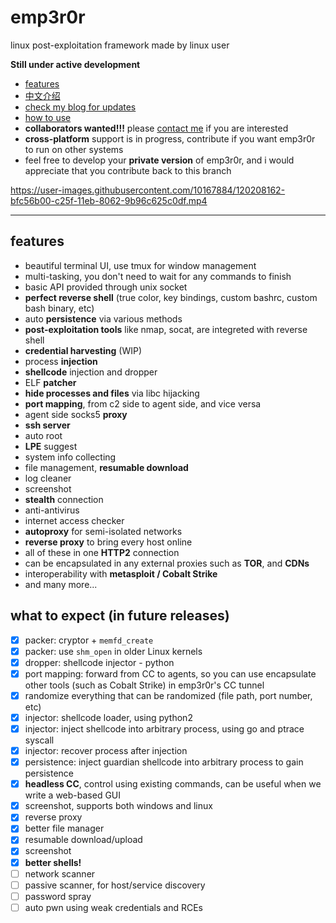 # emp3r0r
linux post-exploitation framework made by linux user

**Still under active development**

- [features](./FEATURES.md)
- [中文介绍](https://www.freebuf.com/sectool/259079.html)
- [check my blog for updates](https://jm33.me/emp3r0r-0x00.html)
- [how to use](https://github.com/jm33-m0/emp3r0r/wiki)
- **collaborators wanted!!!** please [contact me](https://jm33.me/pages/got-something-to-say.html) if you are interested
- **cross-platform** support is in progress, contribute if you want emp3r0r to run on other systems
- feel free to develop your **private version** of emp3r0r, and i would appreciate that you contribute back to this branch

https://user-images.githubusercontent.com/10167884/120208162-bfc56b00-c25f-11eb-8062-9b96c625c0df.mp4

----------

## features

* beautiful terminal UI, use tmux for window management
* multi-tasking, you don't need to wait for any commands to finish
* basic API provided through unix socket
* **perfect reverse shell** (true color, key bindings, custom bashrc, custom bash binary, etc)
* auto **persistence** via various methods
* **post-exploitation tools** like nmap, socat, are integreted with reverse shell
* **credential harvesting** (WIP)
* process **injection**
* **shellcode** injection and dropper
* ELF **patcher**
* **hide processes and files** via libc hijacking
* **port mapping**, from c2 side to agent side, and vice versa
* agent side socks5 **proxy**
* **ssh server**
* auto root
* **LPE** suggest
* system info collecting
* file management, **resumable download**
* log cleaner
* screenshot
* **stealth** connection
* anti-antivirus
* internet access checker
* **autoproxy** for semi-isolated networks
* **reverse proxy** to bring every host online
* all of these in one **HTTP2** connection
* can be encapsulated in any external proxies such as **TOR**, and **CDNs**
* interoperability with **metasploit / Cobalt Strike**
* and many more...

## what to expect (in future releases)

- [x] packer: cryptor + `memfd_create`
- [x] packer: use `shm_open` in older Linux kernels
- [x] dropper: shellcode injector - python
- [x] port mapping: forward from CC to agents, so you can use encapsulate other tools (such as Cobalt Strike) in emp3r0r's CC tunnel
- [x] randomize everything that can be randomized (file path, port number, etc)
- [x] injector: shellcode loader, using python2
- [x] injector: inject shellcode into arbitrary process, using go and ptrace syscall
- [x] injector: recover process after injection
- [x] persistence: inject guardian shellcode into arbitrary process to gain persistence
- [x] **headless CC**, control using existing commands, can be useful when we write a web-based GUI
- [x] screenshot, supports both windows and linux
- [x] reverse proxy
- [x] better file manager
- [x] resumable download/upload
- [x] screenshot
- [x] **better shells!**
- [ ] network scanner
- [ ] passive scanner, for host/service discovery
- [ ] password spray
- [ ] auto pwn using weak credentials and RCEs
